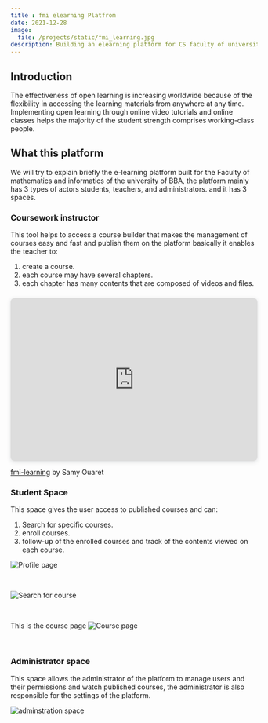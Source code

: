 ```yaml
---
title : fmi elearning Platfrom
date: 2021-12-28
image:
  file: /projects/static/fmi_learning.jpg
description: Building an elearning platform for CS faculty of university of BBA.
---
```


## Introduction

The effectiveness of open learning is increasing worldwide because of the flexibility in accessing the learning materials from anywhere at any time. Implementing open learning through online video tutorials and online classes helps the majority of the student strength comprises working-class people.

## What this platform

We will try to explain briefly the e-learning platform built for the Faculty of mathematics and informatics of the university of BBA, the platform mainly has 3 types of actors students, teachers, and administrators. and it has 3 spaces.

### Coursework instructor

This tool helps to access a course builder that makes the management of courses easy and fast and publish them on the platform basically it enables the teacher to:
1. create a course.
2. each course may have several chapters.
3. each chapter has many contents that are composed of videos and files.

<div style="position: relative; width: 100%; height: 0; padding-top: 56.2500%;
 padding-bottom: 48px; box-shadow: 0 2px 8px 0 rgba(63,69,81,0.16); margin-top: 1.6em; margin-bottom: 0.9em; overflow: hidden;
 border-radius: 8px; will-change: transform;">
  <iframe loading="lazy" style="position: absolute; width: 100%; height: 100%; top: 0; left: 0; border: none; padding: 0;margin: 0;"
    src="https:&#x2F;&#x2F;www.canva.com&#x2F;design&#x2F;DAE0fJzPSxQ&#x2F;watch?embed" allowfullscreen="allowfullscreen" allow="fullscreen">
  </iframe>
</div>
<p>
<a href="https:&#x2F;&#x2F;www.canva.com&#x2F;design&#x2F;DAE0fJzPSxQ&#x2F;watch?utm_content=DAE0fJzPSxQ&amp;utm_campaign=designshare&amp;utm_medium=embeds&amp;utm_source=link" target="_blank" rel="noopener">fmi-learning</a> by Samy Ouaret
</p>

### Student Space

This space gives the user access to published courses and can:
1. Search for specific courses.
2. enroll courses.
3. follow-up of the enrolled courses and track of the contents viewed on each course.

![Profile page](/projects/static/fmi-learning-profile.gif)

</br>

![Search for course](/projects/static/fmi-learning-search.gif)

</br>

This is the course page ![Course page](/projects/static/fmi-learning-course-page.png)

</br>

### Administrator space

This space allows the administrator of the platform to manage users and their permissions and watch published courses, the administrator is also responsible for the settings of the platform.

![adminstration space](/projects/static/fmi-learning-adminstration.gif)